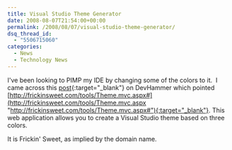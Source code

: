 ```yaml
---
title: Visual Studio Theme Generator
date: 2008-08-07T21:54:00+00:00
permalink: /2008/08/07/visual-studio-theme-generator/
dsq_thread_id:
  - "5506715060"
categories:
  - News
  - Technology News
---
```

I've been looking to PIMP my IDE by changing some of the colors to it.  I came across this [post](http://blogs.msdn.com/gduthie/archive/2008/08/07/visual-studio-theme-generator.aspx){:target="_blank"} on DevHammer which pointed [http://frickinsweet.com/tools/Theme.mvc.aspx#](http://frickinsweet.com/tools/Theme.mvc.aspx "http://frickinsweet.com/tools/Theme.mvc.aspx#"){:target="_blank"}. This web application allows you to create a Visual Studio theme based on three colors.

It is Frickin' Sweet, as implied by the domain name.
